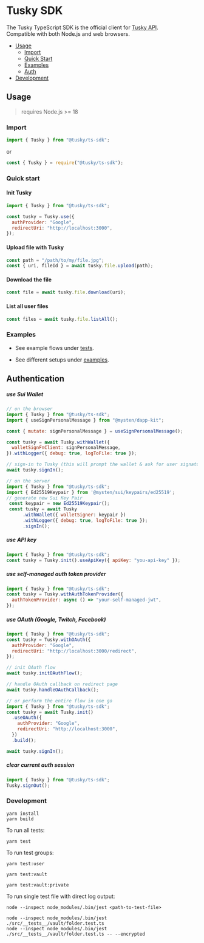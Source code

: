 # Tusky SDK

The Tusky TypeScript SDK is the official client for [Tusky API](https://docs.tusky.io/).\
Compatible with both Node.js and web browsers.

- [Usage](#usage)
  - [Import](#import)
  - [Quick Start](#quick-start)
  - [Examples](#examples)
  - [Auth](#authentication)
- [Development](#development)

## Usage

> requires Node.js >= 18

### Import

```js
import { Tusky } from "@tusky/ts-sdk";
```

or

```js
const { Tusky } = require("@tusky/ts-sdk");
```

### Quick start

#### Init Tusky

```js
import { Tusky } from "@tusky/ts-sdk";

const tusky = Tusky.use({
  authProvider: "Google",
  redirectUri: "http://localhost:3000",
});
```

#### Upload file with Tusky

```js
const path = "/path/to/my/file.jpg";
const { uri, fileId } = await tusky.file.upload(path);
```

#### Download the file

```js
const file = await tusky.file.download(uri);
```

#### List all user files

```js
const files = await tusky.file.listAll();
```

### Examples

- See example flows under [tests](src/__tests__).

- See different setups under [examples](examples).

## Authentication

##### use Sui Wallet

```js
// on the browser
import { Tusky } from "@tusky/ts-sdk";
import { useSignPersonalMessage } from "@mysten/dapp-kit";

const { mutate: signPersonalMessage } = useSignPersonalMessage();

const tusky = await Tusky.withWallet({
  walletSignFnClient: signPersonalMessage,
}).withLogger({ debug: true, logToFile: true });

// sign-in to Tusky (this will prompt the wallet & ask for user signature)
await tusky.signIn();
```

```js
// on the server
import { Tusky } from "@tusky/ts-sdk";
import { Ed25519Keypair } from '@mysten/sui/keypairs/ed25519';
// generate new Sui Key Pair
 const keypair = new Ed25519Keypair();
 const tusky = await Tusky
      .withWallet({ walletSigner: keypair })
      .withLogger({ debug: true, logToFile: true });
      .signIn();
```

##### use API key

```js
import { Tusky } from "@tusky/ts-sdk";
const tusky = Tusky.init().useApiKey({ apiKey: "you-api-key" });
```

##### use self-managed auth token provider

```js
import { Tusky } from "@tusky/ts-sdk";
const tusky = Tusky.withAuthTokenProvider({
  authTokenProvider: async () => "your-self-managed-jwt",
});
```

##### use OAuth (Google, Twitch, Facebook)

```js
import { Tusky } from "@tusky/ts-sdk";
const tusky = Tusky.withOAuth({
  authProvider: "Google",
  redirectUri: "http://localhost:3000/redirect",
});

// init OAuth flow
await tusky.initOAuthFlow();

// handle OAuth callback on redirect page
await tusky.handleOAuthCallback();
```

```js
// or perform the entire flow in one go
import { Tusky } from "@tusky/ts-sdk";
const tusky = await Tusky.init()
  .useOAuth({
    authProvider: "Google",
    redirectUri: "http://localhost:3000",
  })
  .build();

await tusky.signIn();
```

##### clear current auth session

```js
import { Tusky } from "@tusky/ts-sdk";
Tusky.signOut();
```

### Development

```
yarn install
yarn build
```

To run all tests:

```
yarn test
```

To run test groups:

```
yarn test:user

yarn test:vault

yarn test:vault:private
```

To run single test file with direct log output:

```
node --inspect node_modules/.bin/jest <path-to-test-file>

node --inspect node_modules/.bin/jest ./src/__tests__/vault/folder.test.ts
node --inspect node_modules/.bin/jest ./src/__tests__/vault/folder.test.ts -- --encrypted
```
